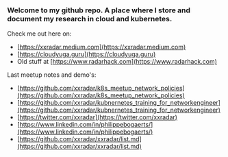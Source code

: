 ### Welcome to my github repo. A place where I store and document my research in cloud and kubernetes.

Check me out here on: <br>
- [https://xxradar.medium.com](https://xxradar.medium.com)
- [https://cloudyuga.guru](https://cloudyuga.guru)
- Old stuff at [https://www.radarhack.com](https://www.radarhack.com)

Last meetup notes and demo's:<br>
- [https://github.com/xxradar/k8s_meetup_network_policies](https://github.com/xxradar/k8s_meetup_network_policies)
- [https://github.com/xxradar/kubnernetes_training_for_networkengineer](https://github.com/xxradar/kubnernetes_training_for_networkengineer)
- [https://twitter.com/xxradar](https://twitter.com/xxradar)
- [https://www.linkedin.com/in/philippebogaerts/](https://www.linkedin.com/in/philippebogaerts/)
- [https://github.com/xxradar/xxradar/list.md](https://github.com/xxradar/xxradar/list.md)

